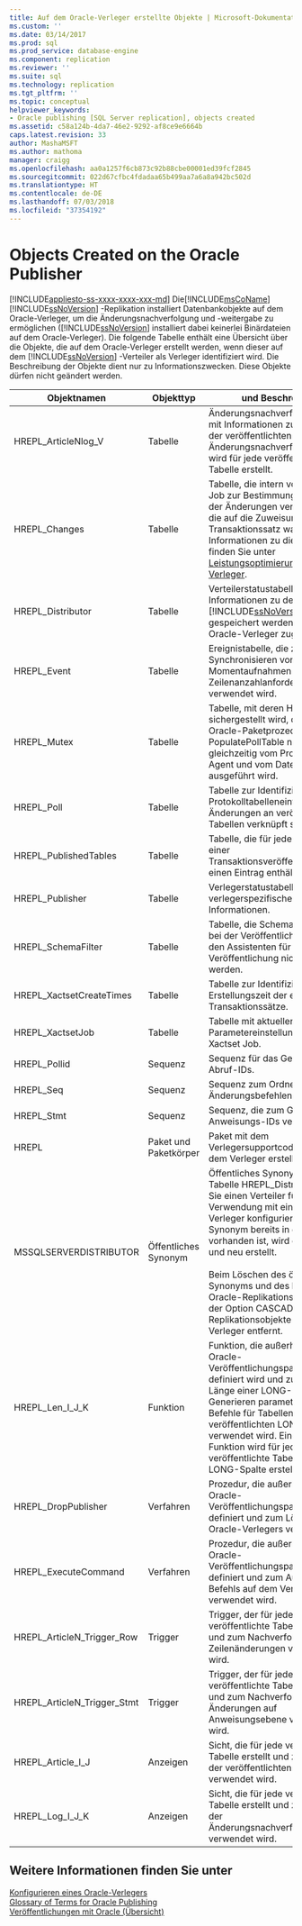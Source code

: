 ```yaml
---
title: Auf dem Oracle-Verleger erstellte Objekte | Microsoft-Dokumentation
ms.custom: ''
ms.date: 03/14/2017
ms.prod: sql
ms.prod_service: database-engine
ms.component: replication
ms.reviewer: ''
ms.suite: sql
ms.technology: replication
ms.tgt_pltfrm: ''
ms.topic: conceptual
helpviewer_keywords:
- Oracle publishing [SQL Server replication], objects created
ms.assetid: c58a124b-4da7-46e2-9292-af8ce9e6664b
caps.latest.revision: 33
author: MashaMSFT
ms.author: mathoma
manager: craigg
ms.openlocfilehash: aa0a1257f6cb873c92b88cbe00001ed39fcf2845
ms.sourcegitcommit: 022d67cfbc4fdadaa65b499aa7a6a8a942bc502d
ms.translationtype: HT
ms.contentlocale: de-DE
ms.lasthandoff: 07/03/2018
ms.locfileid: "37354192"
---
```

# <a name="objects-created-on-the-oracle-publisher"></a>Objects Created on the Oracle Publisher
[!INCLUDE[appliesto-ss-xxxx-xxxx-xxx-md](../../../includes/appliesto-ss-xxxx-xxxx-xxx-md.md)]
  Die[!INCLUDE[msCoName](../../../includes/msconame-md.md)] [!INCLUDE[ssNoVersion](../../../includes/ssnoversion-md.md)] -Replikation installiert Datenbankobjekte auf dem Oracle-Verleger, um die Änderungsnachverfolgung und -weitergabe zu ermöglichen ([!INCLUDE[ssNoVersion](../../../includes/ssnoversion-md.md)] installiert dabei keinerlei Binärdateien auf dem Oracle-Verleger). Die folgende Tabelle enthält eine Übersicht über die Objekte, die auf dem Oracle-Verleger erstellt werden, wenn dieser auf dem [!INCLUDE[ssNoVersion](../../../includes/ssnoversion-md.md)] -Verteiler als Verleger identifiziert wird. Die Beschreibung der Objekte dient nur zu Informationszwecken. Diese Objekte dürfen nicht geändert werden.  
  
|Objektnamen|Objekttyp|und Beschreibung|  
|-----------------|-----------------|-----------------|  
|HREPL_ArticleNlog_V|Tabelle|Änderungsnachverfolgungstabelle mit Informationen zu Änderungen der veröffentlichten Tabelle. Eine Änderungsnachverfolgungstabelle wird für jede veröffentlichte Tabelle erstellt.|  
|HREPL_Changes|Tabelle|Tabelle, die intern vom Xactset Job zur Bestimmung der Anzahl der Änderungen verwendet wird, die auf die Zuweisung zu einem Transaktionssatz warten. Weitere Informationen zu diesem Auftrag finden Sie unter [Leistungsoptimierung für Oracle-Verleger](../../../relational-databases/replication/non-sql/performance-tuning-for-oracle-publishers.md).|  
|HREPL_Distributor|Tabelle|Verteilerstatustabelle, in der die Informationen zu dem [!INCLUDE[ssNoVersion](../../../includes/ssnoversion-md.md)] -Verteiler gespeichert werden, der dem Oracle-Verleger zugeordnet ist.|  
|HREPL_Event|Tabelle|Ereignistabelle, die zum Synchronisieren von Momentaufnahmen und Zeilenanzahlanforderungen verwendet wird.|  
|HREPL_Mutex|Tabelle|Tabelle, mit deren Hilfe sichergestellt wird, dass die Oracle-Paketprozedur PopulatePollTable nicht gleichzeitig vom Protokolllese-Agent und vom Datenbankauftrag ausgeführt wird.|  
|HREPL_Poll|Tabelle|Tabelle zur Identifizierung der Protokolltabelleneinträge, die mit Änderungen an veröffentlichten Tabellen verknüpft sind.|  
|HREPL_PublishedTables|Tabelle|Tabelle, die für jeden Artikel in einer Transaktionsveröffentlichung einen Eintrag enthält.|  
|HREPL_Publisher|Tabelle|Verlegerstatustabelle mit verlegerspezifischen Informationen.|  
|HREPL_SchemaFilter|Tabelle|Tabelle, die Schemas enthält, die bei der Veröffentlichung durch den Assistenten für neue Veröffentlichung nicht angezeigt werden.|  
|HREPL_XactsetCreateTimes|Tabelle|Tabelle zur Identifizierung der Erstellungszeit der einzelnen Transaktionssätze.|  
|HREPL_XactsetJob|Tabelle|Tabelle mit aktuellen Parametereinstellungen für den Xactset Job.|  
|HREPL_Pollid|Sequenz|Sequenz für das Generieren von Abruf-IDs.|  
|HREPL_Seq|Sequenz|Sequenz zum Ordnen von Änderungsbefehlen.|  
|HREPL_Stmt|Sequenz|Sequenz, die zum Generieren der Anweisungs-IDs verwendet wird.|  
|HREPL|Paket und Paketkörper|Paket mit dem Verlegersupportcode, das auf dem Verleger erstellt wird.|  
|MSSQLSERVERDISTRIBUTOR|Öffentliches Synonym|Öffentliches Synonym für die Tabelle HREPL_Distributor. Wenn Sie einen Verteiler für die Verwendung mit einem Oracle-Verleger konfigurieren und dieses Synonym bereits in der Datenbank vorhanden ist, wird es gelöscht und neu erstellt.<br /><br /> Beim Löschen des öffentlichen Synonyms und des konfigurierten Oracle-Replikationsbenutzers mit der Option CASCADE werden alle Replikationsobjekte vom Oracle-Verleger entfernt.|  
|HREPL_Len_I_J_K|Funktion|Funktion, die außerhalb des Oracle-Veröffentlichungspaketcodes definiert wird und zur Abfrage der Länge einer LONG-Spalte (beim Generieren parametrisierter Befehle für Tabellen mit veröffentlichten LONG-Spalten) verwendet wird. Eine solche Funktion wird für jede veröffentlichte Tabelle mit einer LONG-Spalte erstellt.|  
|HREPL_DropPublisher|Verfahren|Prozedur, die außerhalb des Oracle-Veröffentlichungspaketcodes definiert und zum Löschen des Oracle-Verlegers verwendet wird.|  
|HREPL_ExecuteCommand|Verfahren|Prozedur, die außerhalb des Oracle-Veröffentlichungspaketcodes definiert und zum Ausführen eines Befehls auf dem Verleger verwendet wird.|  
|HREPL_ArticleN_Trigger_Row|Trigger|Trigger, der für jede veröffentlichte Tabelle generiert und zum Nachverfolgen von Zeilenänderungen verwendet wird.|  
|HREPL_ArticleN_Trigger_Stmt|Trigger|Trigger, der für jede veröffentlichte Tabelle generiert und zum Nachverfolgen der Änderungen auf Anweisungsebene verwendet wird.|  
|HREPL_Article_I_J|Anzeigen|Sicht, die für jede veröffentlichte Tabelle erstellt und zum Abfragen der veröffentlichten Tabelle verwendet wird.|  
|HREPL_Log_I_J_K|Anzeigen|Sicht, die für jede veröffentlichte Tabelle erstellt und zum Abfragen der Änderungsnachverfolgungstabelle verwendet wird.|  
  
## <a name="see-also"></a>Weitere Informationen finden Sie unter  
 [Konfigurieren eines Oracle-Verlegers](../../../relational-databases/replication/non-sql/configure-an-oracle-publisher.md)   
 [Glossary of Terms for Oracle Publishing](../../../relational-databases/replication/non-sql/glossary-of-terms-for-oracle-publishing.md)   
 [Veröffentlichungen mit Oracle (Übersicht)](../../../relational-databases/replication/non-sql/oracle-publishing-overview.md)  
  
  
